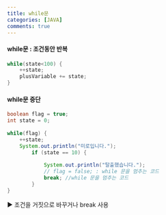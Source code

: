 ```yaml
---
title: while문
categories: [JAVA]
comments: true
---
```


#### while문 : 조건동안 반복

```java
while(state<100) {
	++state;
	plusVariable += state;
}
```


#### while문 중단

```java
boolean flag = true;
int state = 0;
		
while(flag) {
	++state;
	System.out.println("미로입니다.");
		if (state == 10) {
				
			System.out.println("탈출했습니다.");
			// flag = false; : while 문을 멈추는 코드
			break; //while 문을 멈추는 코드
		}
}

```
▶ 조건을 거짓으로 바꾸거나 break 사용

